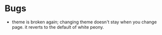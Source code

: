 # Bugs
- theme is broken again; changing theme doesn't stay when you change page. it reverts to the default of white peony.